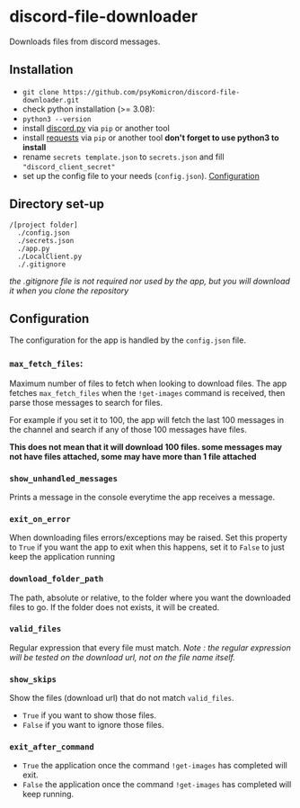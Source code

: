 # discord-file-downloader
Downloads files from discord messages.

## Installation
- `git clone https://github.com/psyKomicron/discord-file-downloader.git`
- check python installation (>= 3.08):
 - `python3 --version`
- install [discord.py](https://discordpy.readthedocs.io/en/stable/intro.html) via `pip` or another tool
- install [requests](https://docs.python-requests.org/en/latest/user/install/#install) via `pip` or another tool **don't forget to use python3 to install**
- rename `secrets template.json` to `secrets.json` and fill `"discord_client_secret"`
- set up the config file to your needs (`config.json`). [Configuration](#Configuration)

## Directory set-up
```
/[project folder]
  ./config.json
  ./secrets.json
  ./app.py
  ./LocalClient.py
  ./.gitignore
  ``` 
  *the .gitignore file is not required nor used by the app, but you will download it when you clone the repository*

## Configuration
The configuration for the app is handled by the `config.json` file.
### `max_fetch_files`:
Maximum number of files to fetch when looking to download files. The app fetches `max_fetch_files` when the `!get-images` command is received, then parse those messages to search for files.

For example if you set it to 100, the app will fetch the last 100 messages in the channel and search if any of those 100 messages have files. 

**This does not mean that it will download 100 files. some messages may not have files attached, some may have more than 1 file attached**

### `show_unhandled_messages`
Prints a message in the console everytime the app receives a message.

### `exit_on_error`
When downloading files errors/exceptions may be raised. Set this property to `True` if you want the app to exit when this happens, set it to `False` to just keep the application running

### `download_folder_path`
The path, absolute or relative, to the folder where you want the downloaded files to go. If the folder does not exists, it will be created.

### `valid_files`
Regular expression that every file must match. *Note : the regular expression will be tested on the download url, not on the file name itself.*

### `show_skips`
Show the files (download url) that do not match `valid_files`.
- `True` if you want to show those files.
- `False` if you want to ignore those files.

### `exit_after_command`
- `True` the application once the command `!get-images` has completed will exit.
- `False` the application once the command `!get-images` has completed will keep running.
